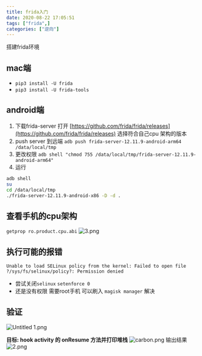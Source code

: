 ```yaml
---
title: frida入门
date: 2020-08-22 17:05:51
tags: ["frida",]
categories: ["逆向"]
---
```


搭建frida环境
<!--more-->

## mac端

- `pip3 install -U frida`
- `pip3 install -U frida-tools`

## android端

1. 下载frida-server 打开 [https://github.com/frida/frida/releases](https://github.com/frida/frida/releases) 选择符合自己cpu 架构的版本 
2. push server 到远端 `adb push frida-server-12.11.9-android-arm64 /data/local/tmp`
3. 更改权限 `adb shell "chmod 755 /data/local/tmp/frida-server-12.11.9-android-arm64"`
4. 运行
```bash
adb shell
su
cd /data/local/tmp
./frida-server-12.11.9-android-x86 -D -d .
```

## 查看手机的cpu架构

`getprop ro.product.cpu.abi`
![3.png](https://i.loli.net/2020/08/22/jXOCiRhkm47Zr9o.png)

## 执行可能的报错
`Unable to load SELinux policy from the kernel: Failed to open file ?/sys/fs/selinux/policy?: Permission denied`
- 尝试关闭`selinux` `setenforce 0`
- 还是没有权限 需要root手机 可以刷入 `magisk manager`  解决

## 验证

![Untitled 1.png](https://i.loli.net/2020/08/22/lZXsTtfz97uRiIj.png)

**目标: hook activity 的 onResume 方法并打印堆栈**
![carbon.png](https://i.loli.net/2020/08/22/dthqFCvIZYbRTLf.png)
输出结果
![2.png](https://i.loli.net/2020/08/22/pUR5xNDiygHL1jJ.png)
